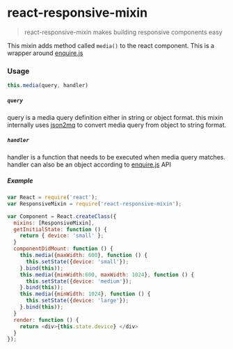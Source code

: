 # react-responsive-mixin

> react-responsive-mixin makes building responsive components easy

This mixin adds method called `media()` to the react component.
This is a wrapper around [enquire.js](http://wicky.nillia.ms/enquire.js/)

### Usage
```javascript
this.media(query, handler)
```
##### `query`
query is a media query definition either in string or object format.
this mixin internally uses [json2mq](https://github.com/akiran/json2mq) to convert media query from object to string format.

##### `handler`
handler is a function that needs to be executed when media query matches. 
handler can also be an object according to [enquire.js](http://wicky.nillia.ms/enquire.js/#api) API

##### Example

```javascript
var React = require('react');
var ResponsiveMixin = require('react-responsive-mixin');

var Component = React.createClass({
  mixins: [ResponsiveMixin],
  getInitialState: function () {
    return { device: 'small' };
  }
  componentDidMount: function () {
    this.media({maxWidth: 600}, function () {
      this.setState({device: 'small'});
    }.bind(this));
    this.media({minWidth:600, maxWidth: 1024}, function () {
      this.setState({device: 'medium'});
    }.bind(this));
    this.media({minWidth: 1024}, function () {
      this.setState({device: 'large'});
    }.bind(this));
  }
  render: function () {
    return <div>{this.state.device} </div>
  }
});

```



